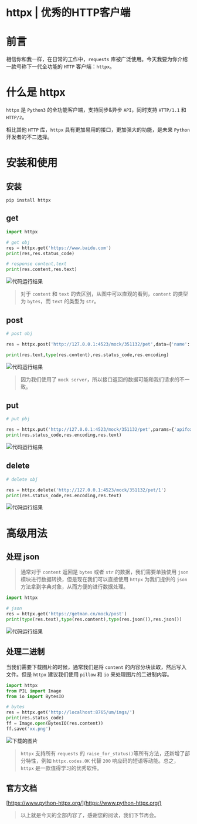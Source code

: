 # httpx | 优秀的HTTP客户端


# 前言

相信你和我一样，在日常的工作中，`requests` 库被广泛使用。今天我要为你介绍一款号称下一代全功能的 `HTTP` 客户端：`httpx`。

# 什么是 httpx

`httpx` 是 `Python3` 的全功能客户端，支持同步&异步 `API`，同时支持 `HTTP/1.1` 和 `HTTP/2`。

相比其他 `HTTP` 库，`httpx` 具有更加易用的接口，更加强大的功能，是未来 `Python` 开发者的不二选择。

# 安装和使用

## 安装

```
pip install httpx
```

## get

```python
import httpx

# get obj
res = httpx.get('https://www.baidu.com')
print(res,res.status_code)

# response content,text
print(res.content,res.text)
```

![代码运行结果](https://gitee.com/phygerr/picture/raw/master/2021-7-19/1626677776799-image.png "代码运行结果")

> 对于 `content` 和 `text` 的去区别，从图中可以直观的看到，`content` 的类型为 `bytes`，而 `text` 的类型为 `str`。

## post

```python
# post obj

res = httpx.post('http://127.0.0.1:4523/mock/351132/pet',data={'name':'Python测试和开发','status':'Python_Lab'})

print(res.text,type(res.content),res.status_code,res.encoding)
```

![代码运行结果](https://gitee.com/phygerr/picture/raw/master/2021-7-19/1626678664347-image.png "代码运行结果")

> 因为我们使用了 `mock server`，所以接口返回的数据可能和我们请求的不一致。

## put

```python
# put pbj

res = httpx.put('http://127.0.0.1:4523/mock/351132/pet',params={'apifoxResponseId':'321249'})
print(res.status_code,res.encoding,res.text)
```

![代码运行结果](https://gitee.com/phygerr/picture/raw/master/2021-7-19/1626679259438-image.png "代码运行结果")

## delete

```python
# delete obj

res = httpx.delete('http://127.0.0.1:4523/mock/351132/pet/1')
print(res.status_code,res.encoding,res.text)
```

![代码运行结果](https://gitee.com/phygerr/picture/raw/master/2021-7-19/1626679914029-image.png "代码运行结果")

# 高级用法

## 处理 json

> 通常对于 `content` 返回是 `bytes` 或者 `str` 的数据，我们需要单独使用 `json` 模块进行数据转换，但是现在我们可以直接使用 `httpx` 为我们提供的 `json` 方法拿到字典对象，从而方便的进行数据处理。

```python
import httpx

# json
res = httpx.get('https://getman.cn/mock/post')
print(type(res.text),type(res.content),type(res.json()),res.json())
```

![代码运行结果](https://gitee.com/phygerr/picture/raw/master/2021-7-19/1626680258284-image.png "代码运行结果")

## 处理二进制

当我们需要下载图片的时候，通常我们是将 `content` 的内容分块读取，然后写入文件。但是 `httpx` 建议我们使用 `pillow` 和 `io` 来处理图片的二进制内容。

```python
import httpx
from PIL import Image
from io import BytesIO

# bytes
res = httpx.get('http://localhost:8765/um/imgs/')
print(res.status_code)
ff = Image.open(BytesIO(res.content))
ff.save('xx.png')
```

![下载的图片](https://gitee.com/phygerr/picture/raw/master/2021-7-19/1626683241801-image.png "代码运行结果")

> `httpx` 支持所有 `requests` 的 `raise_for_status()`等所有方法，还新增了部分特性，例如 `httpx.codes.OK` 代替 `200` 响应码的短语等动能。总之，`httpx` 是一款值得学习的优秀软件。

## 官方文档

[https://www.python-httpx.org/](https://www.python-httpx.org/)

> 以上就是今天的全部内容了，感谢您的阅读，我们下节再会。

